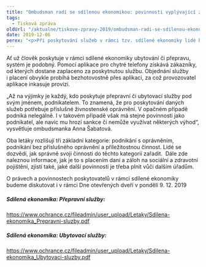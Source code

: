 ```yaml
---
title: "Ombudsman radí se sdílenou ekonomikou: povinnosti vyplývající z krátkodobých pronájmů nebo z poskytování přepravy"
tags:
  - Tisková zpráva
oldUrl: "/aktualne/tiskove-zpravy-2019/ombudsman-radi-se-sdilenou-ekonomikou-povinnosti-vyplyvajici-z-kratkodobych-pronajmu-nebo"
date: 2019-12-06
perex: "<p>Při poskytování služeb v rámci tzv. sdílené ekonomiky lidé bohužel často neplní všechny své povinnosti, protože o nich často ani neví. Ombudsman proto ve spolupráci s příslušnými úřady připravil dva materiály, které pokrývají momentálně nejužívanější služby. Jednou je poskytování přepravních služeb (nejznámějším příkladem je Uber) a druhou je poskytování krátkodobého ubytování (nejznámějším příkladem je Airbnb). Lidé se mimo jiné dozvědí, jak je to splacením daní či pojistného za zdravotní a sociální pojištění. </p>"
---
```


<!-- imported from the old website -->

<p>Ať už člověk poskytuje v rámci sdílené ekonomiky ubytování či přepravu, systém je podobný. Pomocí aplikace pro chytré telefony získává zákazníky, od kterých dostane zaplaceno za poskytnutou službu. Objednání služby i placení obvykle probíhá bezhotovostně přes aplikaci, za což provozovatel aplikace inkasuje provizi.</p> <p>„Až na výjimky je každý, kdo poskytuje přepravní či ubytovací služby pod svým jménem, podnikatelem. To znamená, že pro poskytování daných služeb potřebuje příslušné živnostenské oprávnění. V opačném případě podniká nelegálně. I v takovém případě však má stejné povinnosti jako podnikatel, ale navíc mu hrozí sankce či nemůže využívat některých výhod“, vysvětluje ombudsmanka Anna Šabatová.</p> <p>Oba letáky rozlišují tři základní kategorie: podnikání s oprávněním, podnikání bez příslušného oprávnění a příležitostnou činnost. Lidé se dozvědí, jak správně svoji činnosti do těchto kategorií zařadit.  Dále zde naleznou informace, jak je to s placením daní a záloh na sociální a zdravotní pojištění, zjistí také, jaké další povinnosti je třeba plnit vůči dalším úřadům.</p> <p>O právech a povinnostech poskytovatelů v rámci sdílené ekonomiky budeme diskutovat i v rámci Dne otevřených dveří v pondělí 9. 12. 2019</p> <h5>Sdílená ekonomika: Přepravní služby:</h5> <p><a href="https://www.ochrance.cz/fileadmin/user_upload/Letaky/Sdilena-ekonomika_Prepravni-sluzby.pdf" target="_blank">https://www.ochrance.cz/fileadmin/user_upload/Letaky/Sdilena-ekonomika_Prepravni-sluzby.pdf</a></p> <h5>Sdílená ekonomika: Ubytovací služby:</h5> <p><a href="https://www.ochrance.cz/fileadmin/user_upload/Letaky/Sdilena-ekonomika_Ubytovaci-sluzby.pdf" target="_blank">https://www.ochrance.cz/fileadmin/user_upload/Letaky/Sdilena-ekonomika_Ubytovaci-sluzby.pdf</a></p>
